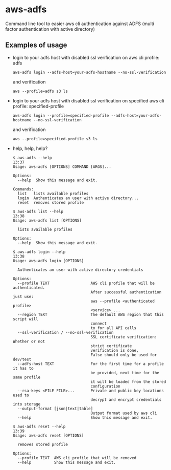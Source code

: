 # aws-adfs
Command line tool to easier aws cli authentication against ADFS (multi factor authentication with active directory)

## Examples of usage

* login to your adfs host with disabled ssl verification on aws cli profile: adfs

    ```
    aws-adfs login --adfs-host=your-adfs-hostname --no-ssl-verification
    ```

    and verification

    ```
    aws --profile=adfs s3 ls
    ```

* login to your adfs host with disabled ssl verification on specified aws cli profile: specified-profile

    ```
    aws-adfs login --profile=specified-profile --adfs-host=your-adfs-hostname --no-ssl-verification
    ```

    and verification

    ```
    aws --profile=specified-profile s3 ls
    ```

* help, help, help?
    ```
    $ aws-adfs --help                                                                                                                                                    13:37
    Usage: aws-adfs [OPTIONS] COMMAND [ARGS]...

    Options:
      --help  Show this message and exit.

    Commands:
      list   lists available profiles
      login  Authenticates an user with active directory...
      reset  removes stored profile
    ```

    ```
    $ aws-adfs list --help                                                                                                                                               13:38
    Usage: aws-adfs list [OPTIONS]

      lists available profiles

    Options:
      --help  Show this message and exit.
    ```

    ```
    $ aws-adfs login --help                                                                                                                                              13:38
    Usage: aws-adfs login [OPTIONS]

      Authenticates an user with active directory credentials

    Options:
      --profile TEXT                  AWS cli profile that will be authenticated.
                                      After successful authentication just use:
                                      aws --profile <authenticated profile>
                                      <service> ...
      --region TEXT                   The default AWS region that this script will
                                      connect
                                      to for all API calls
      --ssl-verification / --no-ssl-verification
                                      SSL certificate verification: Whether or not
                                      strict certificate
                                      verification is done,
                                      False should only be used for dev/test
      --adfs-host TEXT                For the first time for a profile it has to
                                      be provided, next time for the same profile
                                      it will be loaded from the stored
                                      configuration
      --rsa-keys <FILE FILE>...       Private and public key locations used to
                                      decrypt and encrypt credentials into storage
      --output-format [json|text|table]
                                      Output format used by aws cli
      --help                          Show this message and exit.
    ```

    ```
    $ aws-adfs reset --help                                                                                                                                              13:39
    Usage: aws-adfs reset [OPTIONS]

      removes stored profile

    Options:
      --profile TEXT  AWS cli profile that will be removed
      --help          Show this message and exit.
    ```
